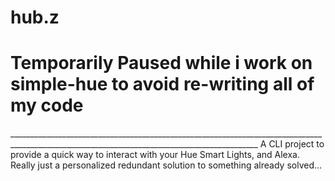 # hub.z

<h1>Temporarily Paused while i work on simple-hue to avoid re-writing all of my code</h1>
____________________________________________________________________________________________________________________________________________
A CLI project to provide a quick way to interact with your Hue Smart Lights,  and Alexa. Really just a personalized redundant solution to something already solved... 
